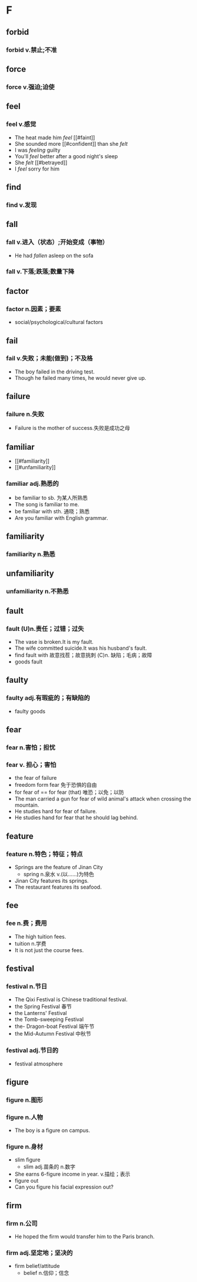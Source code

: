 
# F

## forbid

### forbid v.禁止;不准

## force

### force v.强迫;迫使

## feel

### feel v.感觉

- The heat made him *feel* [[#faint]]
- She sounded more [[#confident]] than she *felt*
- I was *feeling* guilty
- You'll *feel* better after a good night's sleep
- She *felt* [[#betrayed]]
- I *feel* sorry for him

## find

### find v.发现

## fall

### fall v.进入（状态）;开始变成（事物）

- He had *fallen* asleep on the sofa

### fall v.下落;跌落;数量下降




## factor

### factor n.因素；要素
- social/psychological/cultural factors

## fail

### fail v.失败；未能(做到)；不及格
- The boy failed in the driving test.
- Though he failed many times, he would never give up.
## failure

### failure n.失败
- Failure is the mother of success.失败是成功之母

## familiar
- [[#familiarity]]
- [[#unfamiliarity]]

### familiar adj.熟悉的
- be familiar to sb. 为某人所熟悉
- The song is familiar to me.
- be familiar with sth. 通晓；熟悉
- Are you familiar with English grammar.
## familiarity

### familiarity n.熟悉

## unfamiliarity

### unfamiliarity n.不熟悉

## fault

### fault (U)n.责任；过错；过失
- The vase is broken.It is my fault.
- The wife committed suicide.It was his husband's fault.
- find fault with 故意找茬；故意挑刺
  (C)n. 缺陷；毛病；故障
- goods fault
## faulty

### faulty adj.有瑕疵的；有缺陷的
- faulty goods

## fear

### fear n.害怕；担忧

### fear v. 担心；害怕
- the fear of failure
- freedom form fear 免于恐惧的自由
- for fear of == for fear (that) 唯恐；以免；以防
- The man carried a gun for fear of wild animal's attack when crossing the mountain.
- He studies hard for fear of failure.
- He studies hand for fear that he should lag behind.

## feature

### feature n.特色；特征；特点
- Springs are the feature of Jinan City
    - spring n.泉水
      v.(以……)为特色
- Jinan City features its springs.
- The restaurant features its seafood.

## fee

### fee n.费；费用
- The high tuition fees.
- tuition n.学费
- It is not just the course fees.

## festival

### festival n.节日
- The Qixi Festival is Chinese traditional festival.
- the Spring Festival 春节
- the Lanterns' Festival
- the Tomb-sweeping Festival
- the- Dragon-boat Festival 端午节
- the Mid-Autumn Festival 中秋节
### festival adj.节日的
- festival atmosphere

## figure

### figure n.图形
### figure n.人物
- The boy is a figure on campus.
### figure n.身材
- slim figure
    - slim adj.苗条的
      n.数字
- She earns 6-figure income in year.
  v.描绘；表示
- figure out
- Can you figure his facial expression out?

## firm

### firm n.公司
- He hoped the firm would transfer him to the Paris branch.
### firm adj.坚定地；坚决的
- firm belief/attitude
    - belief n.信仰；信念

